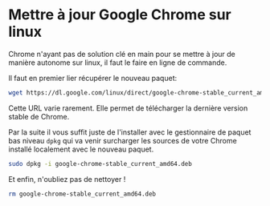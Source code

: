 # Mettre à jour Google Chrome sur linux

Chrome n'ayant pas de solution clé en main pour se mettre à jour de manière autonome sur linux, il faut le faire en ligne de commande.

Il faut en premier lier récupérer le nouveau paquet:

```sh
wget https://dl.google.com/linux/direct/google-chrome-stable_current_amd64.deb
```

Cette URL varie rarement. Elle permet de télécharger la dernière version stable de Chrome.

Par la suite il vous suffit juste de l'installer avec le gestionnaire de paquet bas niveau `dpkg` qui va venir surcharger les sources
de votre Chrome installé localement avec le nouveau paquet.

```sh
sudo dpkg -i google-chrome-stable_current_amd64.deb
```

Et enfin, n'oubliez pas de nettoyer !

```sh
rm google-chrome-stable_current_amd64.deb
```

